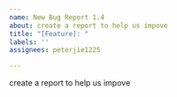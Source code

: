 ```yaml
---
name: New Bug Report 1.4
about: create a report to help us impove
title: "[Feature]: "
labels: ''
assignees: peterjie1225

---
```


create a report to help us impove
